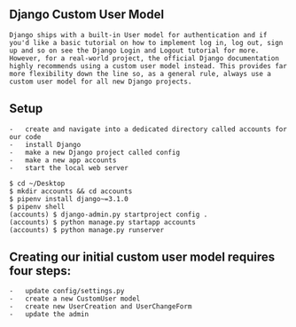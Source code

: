 ## Django Custom User Model 

    Django ships with a built-in User model for authentication and if you'd like a basic tutorial on how to implement log in, log out, sign up and so on see the Django Login and Logout tutorial for more.
    However, for a real-world project, the official Django documentation highly recommends using a custom user model instead. This provides far more flexibility down the line so, as a general rule, always use a custom user model for all new Django projects.

## Setup 

    -   create and navigate into a dedicated directory called accounts for our code
    -   install Django
    -   make a new Django project called config
    -   make a new app accounts
    -   start the local web server

```
$ cd ~/Desktop
$ mkdir accounts && cd accounts
$ pipenv install django~=3.1.0
$ pipenv shell
(accounts) $ django-admin.py startproject config .
(accounts) $ python manage.py startapp accounts
(accounts) $ python manage.py runserver
```

## Creating our initial custom user model requires four steps:

    -   update config/settings.py
    -   create a new CustomUser model
    -   create new UserCreation and UserChangeForm
    -   update the admin


